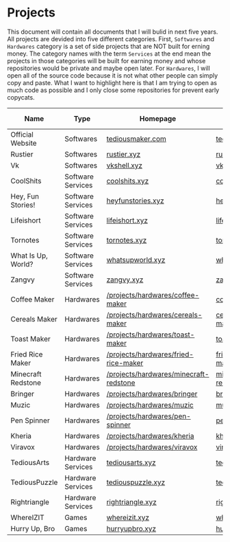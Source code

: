 # Projects

This document will contain all documents that I will bulid in next five years. All projects are devided into five different categories. First, `Softwares` and `Hardwares` category is a set of side projects that are NOT built for erning money. The category names with the term `Services` at the end mean the projects in those categories will be built for earning money and whose repositories would be private and maybe open later. For `Hardwares`, I will open all of the source code because it is not what other people can simply copy and paste. What I want to highlight here is that I am trying to open as much code as possible and I only close some repositories for prevent early copycats.

| Name               | Type              | Homepage                                                                                                 | GitHub                                                                   | Public/Private | Time | Domain Fee | Money |
| ------------------ | ----------------- | -------------------------------------------------------------------------------------------------------- | ------------------------------------------------------------------------ | -------------- | ---- | ---------- | ----- |
| Official Website   | Softwares         | [tediousmaker.com](https://tediousmaker.com)                                                             | [tediousmaker](https://github.com/tediousmaker/tediousmaker.com)         | Public         |      | $0.00      |       |
| Rustier            | Softwares         | [rustier.xyz](https://rustier.xyz)                                                                       | [rustier](https://github.com/tediousmaker/rusiter)                       | Public         |      | $0.00      |       |
| Vk                 | Softwares         | [vkshell.xyz](https://vkshell.xyz)                                                                       | [vk](https://github.com/tediousmaker/vk)                                 | Public         |      | $0.00      |       |
| CoolShits          | Software Services | [coolshits.xyz](https://coolshits.xyz)                                                                   | [coolshits](https://github.com/tediousmaker/coolshits)                   | Later Public   |      | $0.00      |       |
| Hey, Fun Stories!  | Software Services | [heyfunstories.xyz](https://heyfunstories.xyz)                                                           | [heyfunstories](https://github.com/tediousmaker/heyfunstories)           | Later Public   |      | $0.00      |       |
| Lifeishort         | Software Services | [lifeishort.xyz](https://lifeishort.xyz)                                                                 | [lifeishort](https://github.com/tediousmaker/lifeishort)                 | Private        |      | $0.00      |       |
| Tornotes           | Software Services | [tornotes.xyz](https://tornotes.xyz)                                                                     | [tornotes](https://github.com/tediousmaker/tornotes)                     | Private        |      | $0.00      |       |
| What Is Up, World? | Software Services | [whatsupworld.xyz](https://whatsupworld.xyz)                                                             | [whatsupworld](https://github.com/tediousmaker/whatsupworld)             | Private        |      | $0.00      |       |
| Zangvy             | Software Services | [zangvy.xyz](https://zangvy.xyz)                                                                         | [zangvy](https://github.com/tediousmaker/zangvy)                         | Later Public   |      | $0.00      |       |
| Coffee Maker       | Hardwares         | [/projects/hardwares/coffee-maker](https://tediousmaker.com/projects/hardwares/coffee-maker)             | [coffee-maker](https://github.com/tediousmaker/coffee-maker)             | Public         |      | $0.00      |       |
| Cereals Maker      | Hardwares         | [/projects/hardwares/cereals-maker](https://tediousmaker.com/projects/hardwares/cereals-maker)           | [cereals-maker](https://github.com/tediousmaker/cereals-maker)           | Public         |      | $0.00      |       |
| Toast Maker        | Hardwares         | [/projects/hardwares/toast-maker](https://tediousmaker.com/projects/hardwares/toast-maker)               | [toast-maker](https://github.com/tediousmaker/toast-maker)               | Public         |      | $0.00      |       |
| Fried Rice Maker   | Hardwares         | [/projects/hardwares/fried-rice-maker](https://tediousmaker.com/projects/hardwares/fried-rice-maker)     | [fried-rice-maker](https://github.com/tediousmaker/fried-rice-maker)     | Public         |      | $0.00      |       |
| Minecraft Redstone | Hardwares         | [/projects/hardwares/minecraft-redstone](https://tediousmaker.com/projects/hardwares/minecraft-redstone) | [minecraft-redstone](https://github.com/tediousmaker/minecraft-redstone) | Public         |      | $0.00      |       |
| Bringer            | Hardwares         | [/projects/hardwares/bringer](https://tediousmaker.com/projects/hardwares/bringer)                       | [bringer](https://github.com/tediousmaker/bringer)                       | Public         |      | $0.00      |       |
| Muzic              | Hardwares         | [/projects/hardwares/muzic](https://tediousmaker.com/projects/hardwares/muzic)                           | [muzic](https://github.com/tediousmaker/muzic)                           | Public         |      | $0.00      |       |
| Pen Spinner        | Hardwares         | [/projects/hardwares/pen-spinner](https://tediousmaker.com/projects/hardwares/pen-spinner)               | [pen-spinner](https://github.com/tediousmaker/pen-spinner)               | Public         |      | $0.00      |       |
| Kheria             | Hardwares         | [/projects/hardwares/kheria](https://tediousmaker.com/projects/hardwares/kheria)                         | [kheria](https://github.com/tediousmaker/kheria)                         | Public         |      | $0.00      |       |
| Viravox            | Hardwares         | [/projects/hardwares/viravox](https://tediousmaker.com/projects/hardwares/viravox)                       | [viravox](https://github.com/tediousmaker/viravox)                       | Public         |      | $0.00      |       |
| TediousArts        | Hardware Services | [tediousarts.xyz](https://tediousarts.xyz)                                                               | [tediousarts](https://github.com/tediousmaker/tediousarts)               | Private        |      | $0.00      |       |
| TediousPuzzle      | Hardware Services | [tediouspuzzle.xyz](https://tediouspuzzle.xyz)                                                           | [tediouspuzzle](https://github.com/tediousmaker/tediouspuzzle)           | Private        |      | $0.00      |       |
| Rightriangle       | Hardware Services | [rightriangle.xyz](https://rightriangle.xyz)                                                             | [rightriangle](https://github.com/tediousmaker/rightriangle)             | Private        |      | $0.00      |       |
| WhereIZIT          | Games             | [whereizit.xyz](https://whereizit.xyz)                                                                   | [whereizit](https://github.com/tediousmaker/whereizit)                   | Private        |      | $0.00      |       |
| Hurry Up, Bro      | Games             | [hurryupbro.xyz](https://hurryupbro.xyz)                                                                 | [hurryupbro](https://github.com/tediousmaker/hurryupbro)                 | Private        |      | $0.00      |       |
